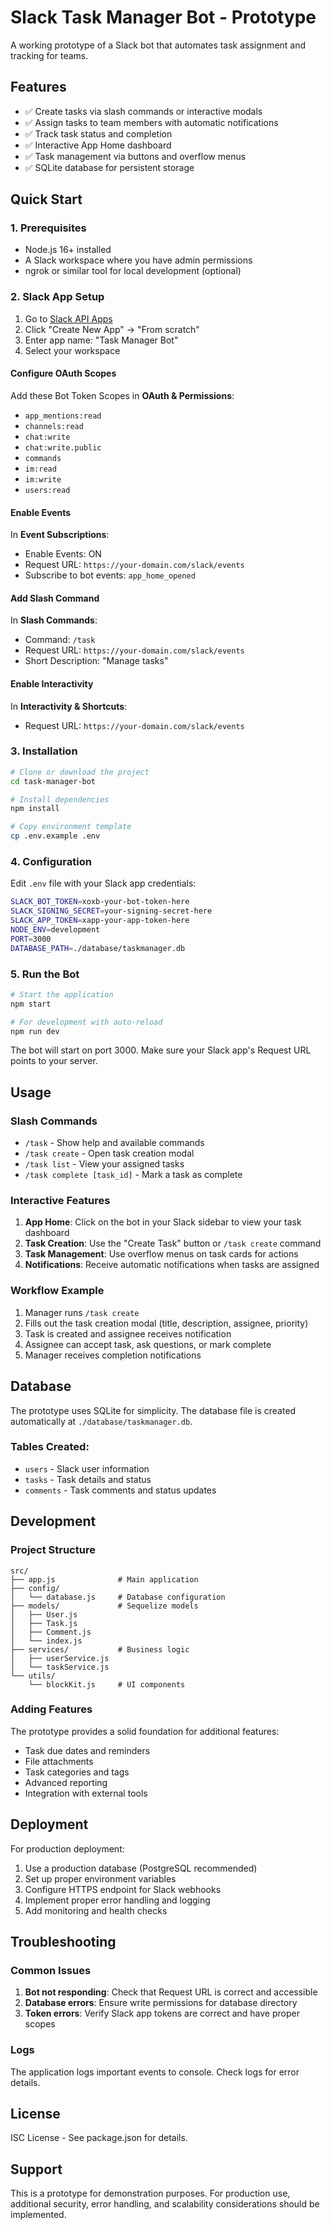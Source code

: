 # Slack Task Manager Bot - Prototype

A working prototype of a Slack bot that automates task assignment and tracking for teams.

## Features

- ✅ Create tasks via slash commands or interactive modals
- ✅ Assign tasks to team members with automatic notifications
- ✅ Track task status and completion
- ✅ Interactive App Home dashboard
- ✅ Task management via buttons and overflow menus
- ✅ SQLite database for persistent storage

## Quick Start

### 1. Prerequisites

- Node.js 16+ installed
- A Slack workspace where you have admin permissions
- ngrok or similar tool for local development (optional)

### 2. Slack App Setup

1. Go to [Slack API Apps](https://api.slack.com/apps)
2. Click "Create New App" → "From scratch"
3. Enter app name: "Task Manager Bot"
4. Select your workspace

#### Configure OAuth Scopes
Add these Bot Token Scopes in **OAuth & Permissions**:
- `app_mentions:read`
- `channels:read`
- `chat:write`
- `chat:write.public`
- `commands`
- `im:read`
- `im:write`
- `users:read`

#### Enable Events
In **Event Subscriptions**:
- Enable Events: ON
- Request URL: `https://your-domain.com/slack/events`
- Subscribe to bot events: `app_home_opened`

#### Add Slash Command
In **Slash Commands**:
- Command: `/task`
- Request URL: `https://your-domain.com/slack/events`
- Short Description: "Manage tasks"

#### Enable Interactivity
In **Interactivity & Shortcuts**:
- Request URL: `https://your-domain.com/slack/events`

### 3. Installation

```bash
# Clone or download the project
cd task-manager-bot

# Install dependencies
npm install

# Copy environment template
cp .env.example .env
```

### 4. Configuration

Edit `.env` file with your Slack app credentials:

```bash
SLACK_BOT_TOKEN=xoxb-your-bot-token-here
SLACK_SIGNING_SECRET=your-signing-secret-here
SLACK_APP_TOKEN=xapp-your-app-token-here
NODE_ENV=development
PORT=3000
DATABASE_PATH=./database/taskmanager.db
```

### 5. Run the Bot

```bash
# Start the application
npm start

# For development with auto-reload
npm run dev
```

The bot will start on port 3000. Make sure your Slack app's Request URL points to your server.

## Usage

### Slash Commands

- `/task` - Show help and available commands
- `/task create` - Open task creation modal
- `/task list` - View your assigned tasks
- `/task complete [task_id]` - Mark a task as complete

### Interactive Features

1. **App Home**: Click on the bot in your Slack sidebar to view your task dashboard
2. **Task Creation**: Use the "Create Task" button or `/task create` command
3. **Task Management**: Use overflow menus on task cards for actions
4. **Notifications**: Receive automatic notifications when tasks are assigned

### Workflow Example

1. Manager runs `/task create`
2. Fills out the task creation modal (title, description, assignee, priority)
3. Task is created and assignee receives notification
4. Assignee can accept task, ask questions, or mark complete
5. Manager receives completion notifications

## Database

The prototype uses SQLite for simplicity. The database file is created automatically at `./database/taskmanager.db`.

### Tables Created:
- `users` - Slack user information
- `tasks` - Task details and status
- `comments` - Task comments and status updates

## Development

### Project Structure

```
src/
├── app.js              # Main application
├── config/
│   └── database.js     # Database configuration
├── models/             # Sequelize models
│   ├── User.js
│   ├── Task.js
│   ├── Comment.js
│   └── index.js
├── services/           # Business logic
│   ├── userService.js
│   └── taskService.js
└── utils/
    └── blockKit.js     # UI components
```

### Adding Features

The prototype provides a solid foundation for additional features:

- Task due dates and reminders
- File attachments
- Task categories and tags
- Advanced reporting
- Integration with external tools

## Deployment

For production deployment:

1. Use a production database (PostgreSQL recommended)
2. Set up proper environment variables
3. Configure HTTPS endpoint for Slack webhooks
4. Implement proper error handling and logging
5. Add monitoring and health checks

## Troubleshooting

### Common Issues

1. **Bot not responding**: Check that Request URL is correct and accessible
2. **Database errors**: Ensure write permissions for database directory
3. **Token errors**: Verify Slack app tokens are correct and have proper scopes

### Logs

The application logs important events to console. Check logs for error details.

## License

ISC License - See package.json for details.

## Support

This is a prototype for demonstration purposes. For production use, additional security, error handling, and scalability considerations should be implemented.

